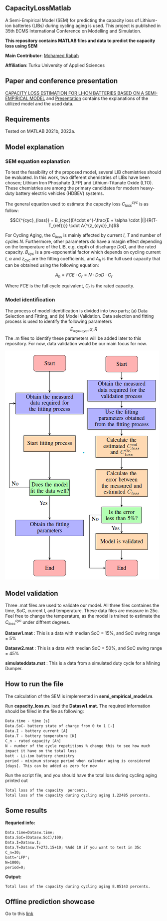 ## CapacityLossMatlab
A Semi-Empirical Model (SEM) for predicting the capacity loss of Lithium-ion batteries (LIBs) during cycling aging is used. This project is published in 35th ECMS International Conference on Modelling and Simulation.

**This repository contains MATLAB files and data to predict the capacity loss using SEM**

**Main Contributor**: [Mohamed Rabah](https://scholar.google.com/citations?user=3o2gS80AAAAJ&hl=en)

**Affiliation**: Turku University of Applied Sciences

## Paper and conference presentation
[CAPACITY LOSS ESTIMATION FOR LI-ION BATTERIES BASED ON A SEMI-EMPIRICAL MODEL](https://drive.google.com/file/d/1_XF3AHhH7OotMk2cxfh0bj4TYo9XtvD7/view?usp=share_link) and [Presentation](https://drive.google.com/file/d/1Nuwq555htsr8aBe7mBM1xWdjWc5LwC5w/view?usp=share_link) contains the explanations of the utilized model and the used data. 

## Requirements
Tested on MATLAB 2021b, 2022a.

## Model explanation
### SEM equation explanation
To test the feasibility of the proposed model, several LIB chemistries should be evaluated. In this work, two different chemistries of LIBs have been chosen; Lithium Iron Phosphate (LFP) and Lithium-Titanate Oxide (LTO). These chemistries are among the primary candidates for modern heavy-duty battery electric vehicles (HDBEV) systems.

The general equation used to estimate the  capacity loss $C{^{cyc}_{loss}}$ is as follow: 

$$C{^{cyc}_{loss}} = B_{cyc}(I)\cdot e^{-\frac{E + \alpha \cdot |I|}{R(T-T_{ref})}} \cdot A{^{z_{cyc}}_h}$$

For Cycling  Aging, the $C_{loss}$ is mainly affected by current $I$, $T$ and number of cycles $N$. Furthermore, other parameters do have a margin effect depending on the temperature of the LIB, e.g. depth of discharge $DoD$, and the rated capacity. $B_{cyc}$ is a pre-exponential factor which depends on cycling current $I$, $\alpha$ and $z_{cyc}$ are the fitting coefficients, and $A_h$ is the full used capacity that can be obtained using the following equation:

$$A_h = FCE \cdot C_r = N \cdot DoD \cdot C_r$$

Where $FCE$ is the full cycle equivalent, $C_r$ is the rated capacity.

### Model identification
The process of model identification is divided into two parts; (a) Data Selection and Fitting, and (b) Model Validation. Data selection and fitting process is used to identify the following parameters $$E, _{cyc}, _{cyc}, \alpha, R$$ The .m files to identify these parameters will be added later to this repository. For now, data validation would be our main focus for now. 

![flowchart](Images/flowchart.png)

## Model validation
Three .mat files are used to validate our model. All three files containes the time, SoC, current I, and temperature. These data files are measure in 25c. Feel free to change the temperature, as the model is trained to estimate the $C{^{cyc}_{loss}}$ under diffrent degrees.

**Datasw1.mat** : This is a data with median SoC = 15%, and SoC swing range = 5%

**Datasw2.mat** : This is a data with median SoC = 50%, and SoC swing range = 45%

**simulateddata.mat** : This is a data from a simulated duty cycle for a Mining Dumper.

## How to run the file
The calculation of the SEM is implemented in **semi_empirical_model.m**. 

Run **capacity_loss.m**. load the **Datasw1.mat**. The required information should be filled in the file as following:
````
Data.time - time [s]
Data.SoC- battery state of charge from 0 to 1 [-]
Data.I - battery current [A]
Data.T - battery temperature [K]
C_n - rated capacity [Ah]
N - number of the cycle repetitions % change this to see how much impact it have on the total loss
batt - Li-ion battery chemistry 
period - minimum storage period when calendar aging is considered [days]. This can be added as zero for now
````
     
Run the script file, and you should have the total loss during cycling aging printed out
````
Total loss of the capacity  percents.
Total loss of the capacity during cycling aging 1.22485 percents.
````

## Some results
**Requried info:**
````
Data.time=Datasw.time;
Data.SoC=(Datasw.SoC)/100;
Data.I=Datasw.I;
Data.T=Datasw.T+273.15+10; %Add 10 if you want to test in 35c 
C_n=30;
batt='LFP';
N=1000;
period=0;
````

**Output:**
````
Total loss of the capacity during cycling aging 8.85143 percents.
````

## Offline prediction showcase
Go to this [link](https://comea.turkuamk.fi/battery-aging-showcase/)
